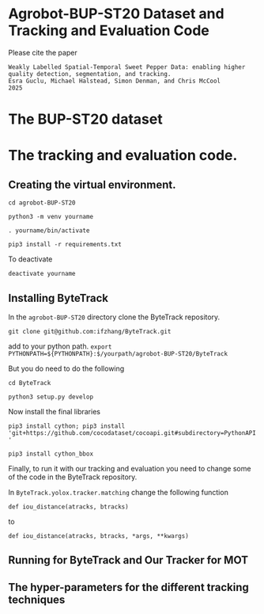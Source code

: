 # Agrobot-BUP-ST20 Dataset and Tracking and Evaluation Code

Please cite the paper
```
Weakly Labelled Spatial-Temporal Sweet Pepper Data: enabling higher quality detection, segmentation, and tracking.
Esra Guclu, Michael Halstead, Simon Denman, and Chris McCool
2025
```

# The BUP-ST20 dataset

# The tracking and evaluation code.

## Creating the virtual environment.

```cd agrobot-BUP-ST20```

```python3 -m venv yourname```

```. yourname/bin/activate```

```pip3 install -r requirements.txt```

To deactivate

```deactivate yourname```

## Installing ByteTrack

In the ```agrobot-BUP-ST20``` directory clone the ByteTrack repository.

```git clone git@github.com:ifzhang/ByteTrack.git```

add to your python path.
```export PYTHONPATH=${PYTHONPATH}:$/yourpath/agrobot-BUP-ST20/ByteTrack```

But you do need to do the following

```cd ByteTrack```

```python3 setup.py develop```

Now install the final libraries

```pip3 install cython; pip3 install 'git+https://github.com/cocodataset/cocoapi.git#subdirectory=PythonAPI'```

```pip3 install cython_bbox```

Finally, to run it with our tracking and evaluation you need to change some of the code in the ByteTrack repository.

In ```ByteTrack.yolox.tracker.matching``` change the following function

```def iou_distance(atracks, btracks)```

to

```def iou_distance(atracks, btracks, *args, **kwargs)```

## Running for ByteTrack and Our Tracker for MOT



## The hyper-parameters for the different tracking techniques
